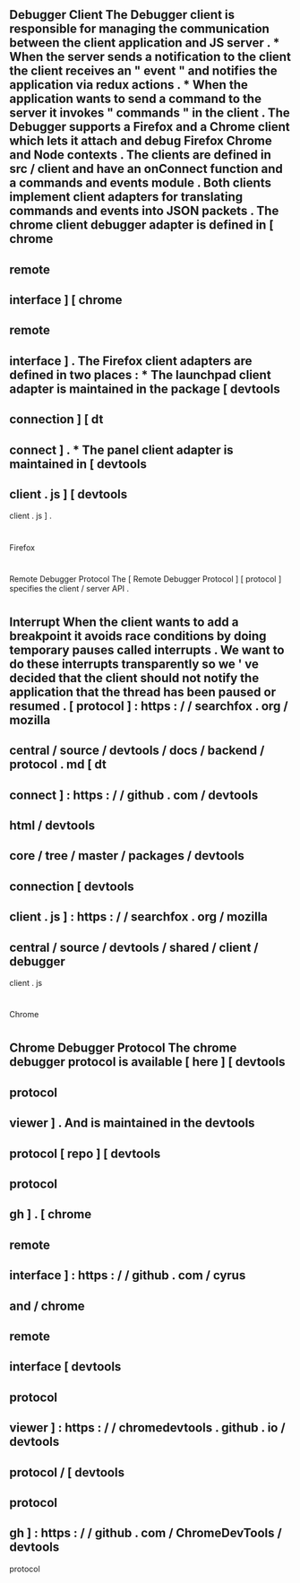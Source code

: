 #
Debugger
Client
The
Debugger
client
is
responsible
for
managing
the
communication
between
the
client
application
and
JS
server
.
*
When
the
server
sends
a
notification
to
the
client
the
client
receives
an
"
event
"
and
notifies
the
application
via
redux
actions
.
*
When
the
application
wants
to
send
a
command
to
the
server
it
invokes
"
commands
"
in
the
client
.
The
Debugger
supports
a
Firefox
and
a
Chrome
client
which
lets
it
attach
and
debug
Firefox
Chrome
and
Node
contexts
.
The
clients
are
defined
in
src
/
client
and
have
an
onConnect
function
and
a
commands
and
events
module
.
Both
clients
implement
client
adapters
for
translating
commands
and
events
into
JSON
packets
.
The
chrome
client
debugger
adapter
is
defined
in
[
chrome
-
remote
-
interface
]
[
chrome
-
remote
-
interface
]
.
The
Firefox
client
adapters
are
defined
in
two
places
:
*
The
launchpad
client
adapter
is
maintained
in
the
package
[
devtools
-
connection
]
[
dt
-
connect
]
.
*
The
panel
client
adapter
is
maintained
in
[
devtools
-
client
.
js
]
[
devtools
-
client
.
js
]
.
#
#
Firefox
#
#
#
Remote
Debugger
Protocol
The
[
Remote
Debugger
Protocol
]
[
protocol
]
specifies
the
client
/
server
API
.
#
#
#
Interrupt
When
the
client
wants
to
add
a
breakpoint
it
avoids
race
conditions
by
doing
temporary
pauses
called
interrupts
.
We
want
to
do
these
interrupts
transparently
so
we
'
ve
decided
that
the
client
should
not
notify
the
application
that
the
thread
has
been
paused
or
resumed
.
[
protocol
]
:
https
:
/
/
searchfox
.
org
/
mozilla
-
central
/
source
/
devtools
/
docs
/
backend
/
protocol
.
md
[
dt
-
connect
]
:
https
:
/
/
github
.
com
/
devtools
-
html
/
devtools
-
core
/
tree
/
master
/
packages
/
devtools
-
connection
[
devtools
-
client
.
js
]
:
https
:
/
/
searchfox
.
org
/
mozilla
-
central
/
source
/
devtools
/
shared
/
client
/
debugger
-
client
.
js
#
#
Chrome
#
#
#
Chrome
Debugger
Protocol
The
chrome
debugger
protocol
is
available
[
here
]
[
devtools
-
protocol
-
viewer
]
.
And
is
maintained
in
the
devtools
-
protocol
[
repo
]
[
devtools
-
protocol
-
gh
]
.
[
chrome
-
remote
-
interface
]
:
https
:
/
/
github
.
com
/
cyrus
-
and
/
chrome
-
remote
-
interface
[
devtools
-
protocol
-
viewer
]
:
https
:
/
/
chromedevtools
.
github
.
io
/
devtools
-
protocol
/
[
devtools
-
protocol
-
gh
]
:
https
:
/
/
github
.
com
/
ChromeDevTools
/
devtools
-
protocol
